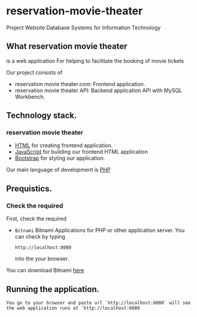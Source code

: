 # reservation-movie-theater
Project Website Database Systems for Information Technology

## What reservation movie theater
is a web application For helping to facilitate the booking of movie tickets

Our project consists of
- reservation movie theater.com: Frontend application.
- reservation movie theater API: Backend application API with MySQL Workbench.

## Technology stack.
### reservation movie theater
- [HTML](https://html.com) for creating frontend application.
- [JavaScript](https://www.javascript.com) for building our frontend HTML application
- [Bootstrap](https://getbootstrap.com) for styling our application.


Our main language of development is [PHP](https://www.php.net)

## Prequistics.
### Check the required
First, check the required 

- `Bitnami` Bitnami Applications for PHP or other application server.
  You can check by typing
  ```
  http://localhost:8080

  ```
  into the your browser.
  
You can download Bitnami [here](https://bitnami.com)

## Running the application.
```
You go to your browser and paste url `http://localhost:8080` will see the web application runs at `http://localhost:8080